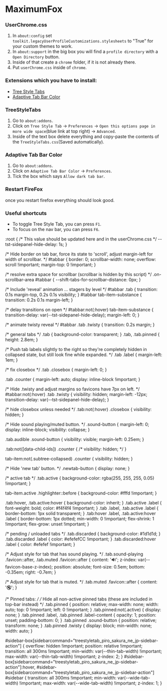 # MaximumFox


### UserChrome.css
1. In `about:config` set `toolkit.legacyUserProfileCustomizations.stylesheets` to "True" for your custom themes to work.
2. In `about:support` in the big box you will find a `profile directory` with a `Open Directory` button.
3. Inside of that create a `chrome` folder, if it is not already there.
4. Put `userChrome.css` inside of `chrome`.


### Extensions which you have to install:
- [Tree Style Tabs](https://addons.mozilla.org/en-US/firefox/addon/tree-style-tab/)
- [Adaptive Tab Bar Color](https://addons.mozilla.org/en-US/firefox/addon/adaptive-tab-bar-colour/)


### TreeStyleTabs
1. Go to `about:addons`.
2. Click on `Tree Style Tab` -> `Preferences` -> `Open this options page in more wide space`(blue link at top right) -> `Advanced`.
3. Inside of the text box delete everything and copy-paste the contents of the `TreeStyleTabs.css`(Saved automatically).


### Adaptive Tab Bar Color
1. Go to `about:addons`.
2. Click on `Adaptive Tab Bar Color` -> `Preferences`.
3. Tick the box which says `Allow dark tab bar`.


### Restart FireFox
once you restart firefox everything should look good.

### Useful shortcuts
- To toggle Tree Style Tab, you can press `F1`.
- To focus on the nav bar, you can press `F6`.





















:root {
  /* This value should be updated here and in the userChrome.css */
  --tst-sidepanel-hide-delay: 1s;
}

/* Hide border on tab bar, force its state to 'scroll', adjust margin-left for width of scrollbar. */
#tabbar {
  border: 0;
  scrollbar-width: none;
  overflow: scroll !important;
  margin-top:  0 !important;
}

/* resolve extra space for scrollbar (scrollbar is hidden by this script) */
.on-scrollbar-area #tabbar {
  --shift-tabs-for-scrollbar-distance: 0px;
}

/* Include 'reveal' animation ... stagers by level */
#tabbar .tab {
  transition: 0.1s margin-top, 0.2s 0.1s visibility;
}
#tabbar tab-item-substance {
  transition: 0.2s 0.1s margin-left;
}


/* delay transitions on open */
#tabbar:not(:hover) tab-item-substance {
  transition-delay: var(--tst-sidepanel-hide-delay);
  margin-left: 0;
}

/* animate twisty reveal */
#tabbar .tab .twisty {
  transition: 0.2s margin;
}

/* general tabs */
.tab {
  background-color: transparent;
}
.tab,
.tab.pinned {
  height: 2.8em;
}

/* Push tab labels slightly to the right so they're completely hidden in collapsed state, but still look fine while expanded. */
.tab .label {
  margin-left: 1em;
}

/* fix closebox */
.tab .closebox {
  margin-left:  0;
}

.tab .counter {
  margin-left:  auto;
  display: inline-block !important;
}

/* Hide .twisty and adjust margins so favicons have 7px on left. */
#tabbar:not(:hover) .tab .twisty {
  visibility: hidden;
  margin-left: -12px;
  transition-delay: var(--tst-sidepanel-hide-delay);
}


/* hide closebox unless needed */
.tab:not(:hover) .closebox {
  visibility: hidden;
}

/* Hide sound playing/muted button. */
.sound-button {
  margin-left: 0;
  display: inline-block;
  visibility: collapse;
}

.tab.audible .sound-button {
  visibility: visible;
  margin-left: 0.25em;
}

.tab:not([data-child-ids]) .counter {
  /* visibility: hidden; */
}

tab-item:not(.subtree-collapsed) .counter {
  visibility: hidden;
} 

/* Hide 'new tab' button. */
.newtab-button {
  display: none;
}

/* active tab */
.tab.active {
  background-color: rgba(255, 255, 255, 0.05) !important;
}

tab-item.active .highlighter::before {
  background-color: #fffd !important;
}

.tab:hover,
.tab.active:hover {
  background-color: inherit;
}
.tab.active .label {
  font-weight: bold;
  color: #f4f4f4 !important;
}
.tab .label,
.tab.active .label {
  border-bottom:  1px solid transparent;
}
.tab:hover .label,
.tab.active:hover .label {
  border-bottom:  1px dotted;
  min-width:  0 !important;
  flex-shrink:  1 !important;
  flex-grow:  unset !important;
}

/* pending / unloaded tabs */
.tab.discarded {
  background-color: #1d1d1d;
}
.tab.discarded .label {
  color: #efefefCC !important;
}
.tab.discarded:hover .label {
  color: #efefef !important;
}

/* Adjust style for tab that has sound playing. */
.tab.sound-playing .favicon::after,
.tab.muted .favicon::after {
  content: '🔊';
  z-index: var(--favicon-base-z-index);
  position: absolute;
  font-size: 0.5em;
  bottom: -0.35em;
  right: -0.7em;
}

/* Adjust style for tab that is muted. */
.tab.muted .favicon::after {
  content: '🔇';
}

/* Pinned tabs: */
/* Hide all non-active pinned tabs (these are included in top-bar instead) */
.tab.pinned {
  position: relative;
  max-width: none;
  width: auto;
  top: 0 !important;
  left: 0 !important;
}
.tab.pinned:not(.active) {
  display: none;
}
.tab.pinned .label,
.tab.pinned .label-content {
  opacity: 1;
  position: unset;
  padding-bottom: 0;
}
.tab.pinned .sound-button {
  position: relative;
  transform: none;
}
.tab.pinned .twisty {
  display: block;
  min-width: none;
  width: auto;
}








#sidebar-box[sidebarcommand="treestyletab_piro_sakura_ne_jp-sidebar-action"] {
overflow: hidden !important;
position: relative !important;
transition: all 300ms !important;
min-width: var(--thin-tab-width) !important;
max-width: var(--thin-tab-width) !important;
z-index: 2;
}
#sidebar-box[sidebarcommand="treestyletab_piro_sakura_ne_jp-sidebar-action"]:hover,
#sidebar-box[sidebarcommand="treestyletab_piro_sakura_ne_jp-sidebar-action"] #sidebar {
transition: all 300ms !important;
min-width: var(--wide-tab-width) !important;
max-width: var(--wide-tab-width) !important;
z-index: 1;
}
